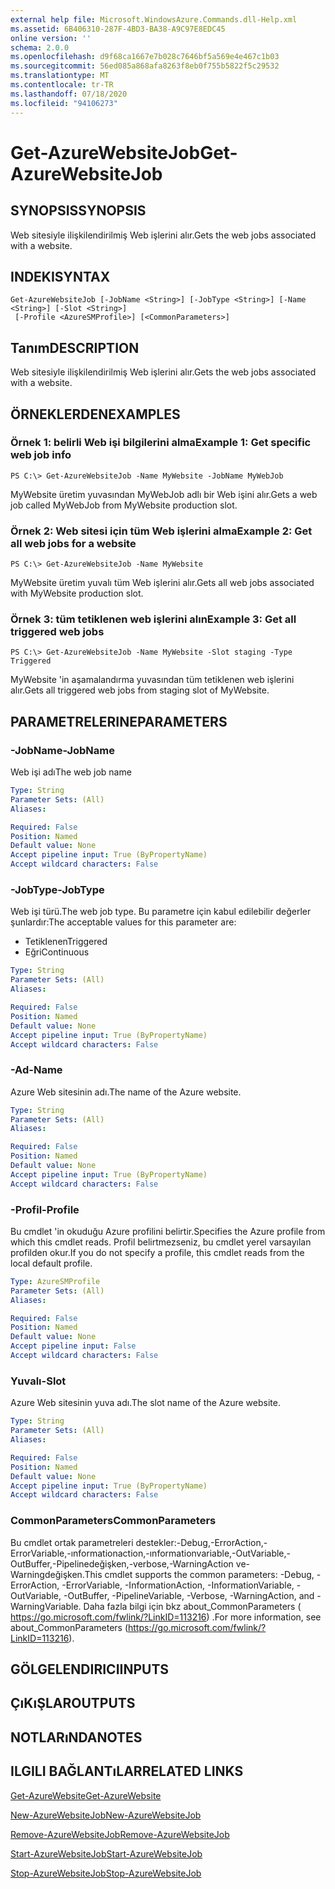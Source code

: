 ```yaml
---
external help file: Microsoft.WindowsAzure.Commands.dll-Help.xml
ms.assetid: 6B406310-287F-4BD3-BA38-A9C97E8EDC45
online version: ''
schema: 2.0.0
ms.openlocfilehash: d9f68ca1667e7b028c7646bf5a569e4e467c1b03
ms.sourcegitcommit: 56ed085a868afa8263f8eb0f755b5822f5c29532
ms.translationtype: MT
ms.contentlocale: tr-TR
ms.lasthandoff: 07/18/2020
ms.locfileid: "94106273"
---
```

# <span data-ttu-id="4eb3b-101">Get-AzureWebsiteJob</span><span class="sxs-lookup"><span data-stu-id="4eb3b-101">Get-AzureWebsiteJob</span></span>

## <span data-ttu-id="4eb3b-102">SYNOPSIS</span><span class="sxs-lookup"><span data-stu-id="4eb3b-102">SYNOPSIS</span></span>
<span data-ttu-id="4eb3b-103">Web sitesiyle ilişkilendirilmiş Web işlerini alır.</span><span class="sxs-lookup"><span data-stu-id="4eb3b-103">Gets the web jobs associated with a website.</span></span>

## <span data-ttu-id="4eb3b-104">INDEKI</span><span class="sxs-lookup"><span data-stu-id="4eb3b-104">SYNTAX</span></span>

```
Get-AzureWebsiteJob [-JobName <String>] [-JobType <String>] [-Name <String>] [-Slot <String>]
 [-Profile <AzureSMProfile>] [<CommonParameters>]
```

## <span data-ttu-id="4eb3b-105">Tanım</span><span class="sxs-lookup"><span data-stu-id="4eb3b-105">DESCRIPTION</span></span>
<span data-ttu-id="4eb3b-106">Web sitesiyle ilişkilendirilmiş Web işlerini alır.</span><span class="sxs-lookup"><span data-stu-id="4eb3b-106">Gets the web jobs associated with a website.</span></span>

## <span data-ttu-id="4eb3b-107">ÖRNEKLERDEN</span><span class="sxs-lookup"><span data-stu-id="4eb3b-107">EXAMPLES</span></span>

### <span data-ttu-id="4eb3b-108">Örnek 1: belirli Web işi bilgilerini alma</span><span class="sxs-lookup"><span data-stu-id="4eb3b-108">Example 1: Get specific web job info</span></span>
```
PS C:\> Get-AzureWebsiteJob -Name MyWebsite -JobName MyWebJob
```

<span data-ttu-id="4eb3b-109">MyWebsite üretim yuvasından MyWebJob adlı bir Web işini alır.</span><span class="sxs-lookup"><span data-stu-id="4eb3b-109">Gets a web job called MyWebJob from MyWebsite production slot.</span></span>

### <span data-ttu-id="4eb3b-110">Örnek 2: Web sitesi için tüm Web işlerini alma</span><span class="sxs-lookup"><span data-stu-id="4eb3b-110">Example 2: Get all web jobs for a website</span></span>
```
PS C:\> Get-AzureWebsiteJob -Name MyWebsite
```

<span data-ttu-id="4eb3b-111">MyWebsite üretim yuvalı tüm Web işlerini alır.</span><span class="sxs-lookup"><span data-stu-id="4eb3b-111">Gets all web jobs associated with MyWebsite production slot.</span></span>

### <span data-ttu-id="4eb3b-112">Örnek 3: tüm tetiklenen web işlerini alın</span><span class="sxs-lookup"><span data-stu-id="4eb3b-112">Example 3: Get all triggered web jobs</span></span>
```
PS C:\> Get-AzureWebsiteJob -Name MyWebsite -Slot staging -Type Triggered
```

<span data-ttu-id="4eb3b-113">MyWebsite 'in aşamalandırma yuvasından tüm tetiklenen web işlerini alır.</span><span class="sxs-lookup"><span data-stu-id="4eb3b-113">Gets all triggered web jobs from staging slot of MyWebsite.</span></span>

## <span data-ttu-id="4eb3b-114">PARAMETRELERINE</span><span class="sxs-lookup"><span data-stu-id="4eb3b-114">PARAMETERS</span></span>

### <span data-ttu-id="4eb3b-115">-JobName</span><span class="sxs-lookup"><span data-stu-id="4eb3b-115">-JobName</span></span>
<span data-ttu-id="4eb3b-116">Web işi adı</span><span class="sxs-lookup"><span data-stu-id="4eb3b-116">The web job name</span></span>

```yaml
Type: String
Parameter Sets: (All)
Aliases: 

Required: False
Position: Named
Default value: None
Accept pipeline input: True (ByPropertyName)
Accept wildcard characters: False
```

### <span data-ttu-id="4eb3b-117">-JobType</span><span class="sxs-lookup"><span data-stu-id="4eb3b-117">-JobType</span></span>
<span data-ttu-id="4eb3b-118">Web işi türü.</span><span class="sxs-lookup"><span data-stu-id="4eb3b-118">The web job type.</span></span>
<span data-ttu-id="4eb3b-119">Bu parametre için kabul edilebilir değerler şunlardır:</span><span class="sxs-lookup"><span data-stu-id="4eb3b-119">The acceptable values for this parameter are:</span></span>

- <span data-ttu-id="4eb3b-120">Tetiklenen</span><span class="sxs-lookup"><span data-stu-id="4eb3b-120">Triggered</span></span>
- <span data-ttu-id="4eb3b-121">Eğri</span><span class="sxs-lookup"><span data-stu-id="4eb3b-121">Continuous</span></span>

```yaml
Type: String
Parameter Sets: (All)
Aliases: 

Required: False
Position: Named
Default value: None
Accept pipeline input: True (ByPropertyName)
Accept wildcard characters: False
```

### <span data-ttu-id="4eb3b-122">-Ad</span><span class="sxs-lookup"><span data-stu-id="4eb3b-122">-Name</span></span>
<span data-ttu-id="4eb3b-123">Azure Web sitesinin adı.</span><span class="sxs-lookup"><span data-stu-id="4eb3b-123">The name of the Azure website.</span></span>

```yaml
Type: String
Parameter Sets: (All)
Aliases: 

Required: False
Position: Named
Default value: None
Accept pipeline input: True (ByPropertyName)
Accept wildcard characters: False
```

### <span data-ttu-id="4eb3b-124">-Profil</span><span class="sxs-lookup"><span data-stu-id="4eb3b-124">-Profile</span></span>
<span data-ttu-id="4eb3b-125">Bu cmdlet 'in okuduğu Azure profilini belirtir.</span><span class="sxs-lookup"><span data-stu-id="4eb3b-125">Specifies the Azure profile from which this cmdlet reads.</span></span>
<span data-ttu-id="4eb3b-126">Profil belirtmezseniz, bu cmdlet yerel varsayılan profilden okur.</span><span class="sxs-lookup"><span data-stu-id="4eb3b-126">If you do not specify a profile, this cmdlet reads from the local default profile.</span></span>

```yaml
Type: AzureSMProfile
Parameter Sets: (All)
Aliases: 

Required: False
Position: Named
Default value: None
Accept pipeline input: False
Accept wildcard characters: False
```

### <span data-ttu-id="4eb3b-127">Yuvalı</span><span class="sxs-lookup"><span data-stu-id="4eb3b-127">-Slot</span></span>
<span data-ttu-id="4eb3b-128">Azure Web sitesinin yuva adı.</span><span class="sxs-lookup"><span data-stu-id="4eb3b-128">The slot name of the Azure website.</span></span>

```yaml
Type: String
Parameter Sets: (All)
Aliases: 

Required: False
Position: Named
Default value: None
Accept pipeline input: True (ByPropertyName)
Accept wildcard characters: False
```

### <span data-ttu-id="4eb3b-129">CommonParameters</span><span class="sxs-lookup"><span data-stu-id="4eb3b-129">CommonParameters</span></span>
<span data-ttu-id="4eb3b-130">Bu cmdlet ortak parametreleri destekler:-Debug,-ErrorAction,-ErrorVariable,-ınformationaction,-ınformationvariable,-OutVariable,-OutBuffer,-Pipelinedeğişken,-verbose,-WarningAction ve-Warningdeğişken.</span><span class="sxs-lookup"><span data-stu-id="4eb3b-130">This cmdlet supports the common parameters: -Debug, -ErrorAction, -ErrorVariable, -InformationAction, -InformationVariable, -OutVariable, -OutBuffer, -PipelineVariable, -Verbose, -WarningAction, and -WarningVariable.</span></span> <span data-ttu-id="4eb3b-131">Daha fazla bilgi için bkz about_CommonParameters ( https://go.microsoft.com/fwlink/?LinkID=113216) .</span><span class="sxs-lookup"><span data-stu-id="4eb3b-131">For more information, see about_CommonParameters (https://go.microsoft.com/fwlink/?LinkID=113216).</span></span>

## <span data-ttu-id="4eb3b-132">GÖLGELENDIRICI</span><span class="sxs-lookup"><span data-stu-id="4eb3b-132">INPUTS</span></span>

## <span data-ttu-id="4eb3b-133">ÇıKıŞLAR</span><span class="sxs-lookup"><span data-stu-id="4eb3b-133">OUTPUTS</span></span>

## <span data-ttu-id="4eb3b-134">NOTLARıNDA</span><span class="sxs-lookup"><span data-stu-id="4eb3b-134">NOTES</span></span>

## <span data-ttu-id="4eb3b-135">ILGILI BAĞLANTıLAR</span><span class="sxs-lookup"><span data-stu-id="4eb3b-135">RELATED LINKS</span></span>

[<span data-ttu-id="4eb3b-136">Get-AzureWebsite</span><span class="sxs-lookup"><span data-stu-id="4eb3b-136">Get-AzureWebsite</span></span>](./Get-AzureWebsite.md)

[<span data-ttu-id="4eb3b-137">New-AzureWebsiteJob</span><span class="sxs-lookup"><span data-stu-id="4eb3b-137">New-AzureWebsiteJob</span></span>](./New-AzureWebsiteJob.md)

[<span data-ttu-id="4eb3b-138">Remove-AzureWebsiteJob</span><span class="sxs-lookup"><span data-stu-id="4eb3b-138">Remove-AzureWebsiteJob</span></span>](./Remove-AzureWebsiteJob.md)

[<span data-ttu-id="4eb3b-139">Start-AzureWebsiteJob</span><span class="sxs-lookup"><span data-stu-id="4eb3b-139">Start-AzureWebsiteJob</span></span>](./Start-AzureWebsiteJob.md)

[<span data-ttu-id="4eb3b-140">Stop-AzureWebsiteJob</span><span class="sxs-lookup"><span data-stu-id="4eb3b-140">Stop-AzureWebsiteJob</span></span>](./Stop-AzureWebsiteJob.md)


